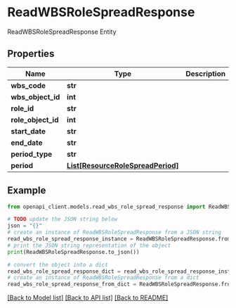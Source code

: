 # ReadWBSRoleSpreadResponse

ReadWBSRoleSpreadResponse Entity

## Properties

Name | Type | Description | Notes
------------ | ------------- | ------------- | -------------
**wbs_code** | **str** |  | [optional] 
**wbs_object_id** | **int** |  | [optional] 
**role_id** | **str** |  | [optional] 
**role_object_id** | **int** |  | [optional] 
**start_date** | **str** |  | [optional] 
**end_date** | **str** |  | [optional] 
**period_type** | **str** |  | [optional] 
**period** | [**List[ResourceRoleSpreadPeriod]**](ResourceRoleSpreadPeriod.md) |  | [optional] 

## Example

```python
from openapi_client.models.read_wbs_role_spread_response import ReadWBSRoleSpreadResponse

# TODO update the JSON string below
json = "{}"
# create an instance of ReadWBSRoleSpreadResponse from a JSON string
read_wbs_role_spread_response_instance = ReadWBSRoleSpreadResponse.from_json(json)
# print the JSON string representation of the object
print(ReadWBSRoleSpreadResponse.to_json())

# convert the object into a dict
read_wbs_role_spread_response_dict = read_wbs_role_spread_response_instance.to_dict()
# create an instance of ReadWBSRoleSpreadResponse from a dict
read_wbs_role_spread_response_from_dict = ReadWBSRoleSpreadResponse.from_dict(read_wbs_role_spread_response_dict)
```
[[Back to Model list]](../README.md#documentation-for-models) [[Back to API list]](../README.md#documentation-for-api-endpoints) [[Back to README]](../README.md)


